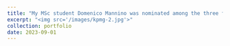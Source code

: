 ```yaml
---
title: "My MSc student Domenico Mannino was nominated among the three finalists for the George Molenkamp Sustainability Thesis Award, KPMG and University of Amsterdam"
excerpt: "<img src='/images/kpmg-2.jpg'>"
collection: portfolio
date: 2023-09-01
---
```

